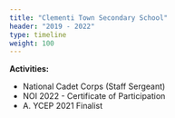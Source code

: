 ```yaml
---
title: "Clementi Town Secondary School"
header: "2019 - 2022"
type: timeline
weight: 100
---
```


**Activities:**

- National Cadet Corps (Staff Sergeant)
- NOI 2022 - Certificate of Participation
- A. YCEP 2021 Finalist
